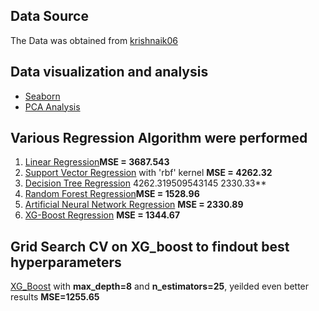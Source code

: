 ## Data Source
The Data was obtained from [krishnaik06](https://github.com/krishnaik06/AQI-Project)
## Data visualization and analysis
-  [Seaborn](https://github.com/mohan696matlab/Air_quality_index_Bangalore_-2013-2018/blob/master/Data_Visualization.ipynb)
- [PCA Analysis](https://github.com/mohan696matlab/Air_quality_index_Bangalore_-2013-2018/blob/master/PCA.ipynb)

## Various Regression Algorithm were performed
1. [Linear Regression](https://github.com/mohan696matlab/Air_quality_index_Bangalore_-2013-2018/blob/master/Regression.ipynb)**MSE = 3687.543**
2. [Support Vector Regression](https://github.com/mohan696matlab/Air_quality_index_Bangalore_-2013-2018/blob/master/SVR_Regression.ipynb) with 'rbf' kernel **MSE = 4262.32**
3. [Decision Tree Regression](https://github.com/mohan696matlab/Air_quality_index_Bangalore_-2013-2018/blob/master/Decission_Tree_Regression.ipynb) 4262.319509543145 2330.33**
4. [Random Forest Regression](https://github.com/mohan696matlab/Air_quality_index_Bangalore_-2013-2018/blob/master/Random_forest_Regression.ipynb)**MSE = 1528.96**
5. [Artificial Neural Network Regression](https://github.com/mohan696matlab/Air_quality_index_Bangalore_-2013-2018/blob/master/ANN_Regression.ipynb) **MSE = 2330.89**
6. [XG-Boost Regression](https://github.com/mohan696matlab/Air_quality_index_Bangalore_-2013-2018/blob/master/XG_Boost_Regression.ipynb) **MSE = 1344.67**
## Grid Search CV on XG_boost to findout best hyperparameters
[XG_Boost](https://github.com/mohan696matlab/Air_quality_index_Bangalore_-2013-2018/blob/master/Grid_search_CV_XG_Boost.ipynb) with **max_depth=8** and **n_estimators=25**, yeilded even better results **MSE=1255.65**
